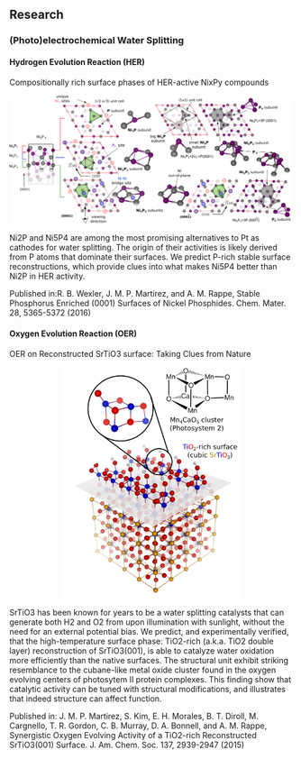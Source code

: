 ## Research

### (Photo)electrochemical Water Splitting

#### Hydrogen Evolution Reaction (HER)

Compositionally rich surface phases of HER-active NixPy compounds 
<p align="center">
<img src="research/Ni5P4-Surfaces.png" width="580">
</p>

Ni2P and Ni5P4 are among the most promising alternatives to Pt as cathodes for water splitting. The origin of their activities is likely derived from P atoms that dominate their surfaces. We predict P-rich stable surface reconstructions, which provide clues into what makes Ni5P4 better than Ni2P in HER activity.

Published in:R. B. Wexler, J. M. P. Martirez, and A. M. Rappe, Stable Phosphorus Enriched (0001) Surfaces of Nickel Phosphides. Chem. Mater. 28, 5365-5372 (2016)

#### Oxygen Evolution Reaction (OER)

OER on Reconstructed SrTiO3 surface: Taking Clues from Nature
<p align="center">
<img src="research/STO-O2.png" width="320">
</p>

SrTiO3 has been known for years to be a water splitting catalysts that can generate both H2 and O2 from upon illumination with sunlight, without the need for an external potential bias. We predict, and experimentally verified, that the high-temperature surface phase: TiO2-rich (a.k.a. TiO2 double layer) reconstruction of SrTiO3(001), is able to catalyze water oxidation more efficiently than the native surfaces. The structural unit exhibit striking resemblance to the cubane-like metal oxide cluster found in the oxygen evolving centers of photosytem II protein complexes. This finding show that catalytic activity can be tuned with structural modifications, and illustrates that indeed structure can affect function.   

Published in: J. M. P. Martirez, S. Kim, E. H. Morales, B. T. Diroll, M. Cargnello, T. R. Gordon, C. B. Murray, D. A. Bonnell, and A. M. Rappe, Synergistic Oxygen Evolving Activity of a TiO2-rich Reconstructed SrTiO3(001) Surface.  J. Am. Chem. Soc. 137, 2939-2947 (2015)
